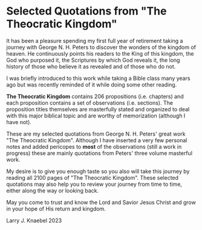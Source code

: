 # Selected Quotations from "The Theocratic Kingdom"

It has been a pleasure spending my first full year of retirement taking a journey with George N. H. Peters to discover the wonders of the kingdom of heaven.  He continuously points his readers to the King of this kingdom, the God who purposed it, the Scriptures by which God reveals it, the long history of those who believe it as revealed and of those who do not.

I was briefly introduced to this work while taking a Bible class many years ago but was recently reminded of it while doing some other reading.  

**The Theocratic Kingdom** contains 206 propositions (i.e. chapters) and each proposition contains a set of observations (i.e. sections).  The proposition titles themselves are masterfully stated and organized to deal with this major biblical topic and are worthy of memorization (although I have not).

These are my selected quotations from George N. H. Peters' great work "The Theocratic Kingdom". Although I have inserted a very few personal notes and added pericopes to **most** of the observations (still a work in progress) these are mainly quotations from Peters' three volume masterful work. 

My desire is to give you enough taste so you also will take this journey by reading all 2100 pages of "The Theocratic Kingdom".  These selected quotations may also help you to review your journey from time to time, either along the way or looking back.

May you come to trust and know the Lord and Savior Jesus Christ and grow in your hope of His return and kingdom.

Larry J. Knaebel
2023

